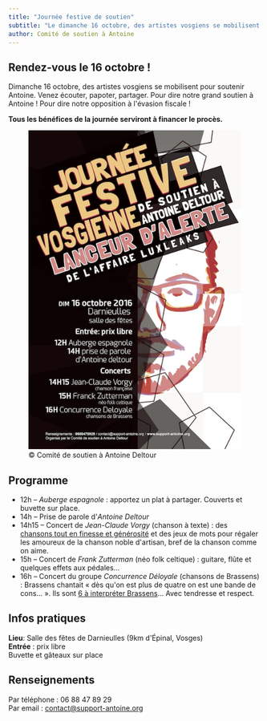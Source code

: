 ```yaml
---
title: "Journée festive de soutien"
subtitle: "Le dimanche 16 octobre, des artistes vosgiens se mobilisent pour soutenir Antoine."
author: Comité de soutien à Antoine
---
```


## Rendez-vous le 16 octobre !

Dimanche 16 octobre, des artistes vosgiens se mobilisent pour soutenir Antoine. Venez écouter, papoter, partager. Pour dire notre grand soutien à Antoine ! Pour dire notre opposition à l'évasion fiscale !

**Tous les bénéfices de la journée serviront à financer le procès.**

<figure>
  <img src="/images/news/2016-10-03-affiche.jpg" alt="Affiche de la journée festive de soutien, 16 octobre 2016."/>
  <figcaption>&copy; Comité de soutien à Antoine Deltour</figcaption>
</figure>

## Programme

* 12h – _Auberge espagnole_ : apportez un plat à partager. Couverts et buvette sur place.
* 14h – Prise de parole d'_Antoine Deltour_
* 14h15 – Concert de _Jean-Claude Vorgy_ (chanson à texte) : des [chansons tout en finesse  et générosité](https://www.youtube.com/watch?v=ZOVRSAjiSus) et des jeux de mots pour régaler les amoureux de la chanson noble d'artisan, bref de la chanson comme on aime.
* 15h – Concert de _Frank Zutterman_ (néo folk celtique) : guitare, flûte et quelques effets aux pédales…
* 16h – Concert du groupe _Concurrence Déloyale_ (chansons de Brassens) : Brassens chantait « dès qu'on est plus de quatre on est une bande de cons… ». Ils sont [6 à interpréter Brassens](https://www.youtube.com/watch?v=cuGPorNI-gg)… Avec tendresse et respect.

## Infos pratiques

**Lieu**: Salle des fêtes de Darnieulles (9km d'Épinal, Vosges)  
**Entrée** : prix libre  
Buvette et gâteaux sur place

## Renseignements

Par téléphone : 06 88 47 89 29  
Par email : [contact@support-antoine.org](mailto:contact@support-antoine.org)

